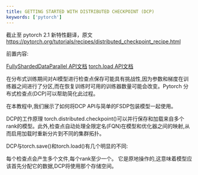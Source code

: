 ```yaml
---
title: GETTING STARTED WITH DISTRIBUTED CHECKPOINT (DCP)
keywords: ['pytorch']
---
```


截止至 pytorch 2.1 新特性翻译，原文
<https://pytorch.org/tutorials/recipes/distributed_checkpoint_recipe.html>

前置内容:

[FullyShardedDataParallel API文档](https://pytorch.org/docs/master/fsdp.html)
[torch.load API文档](https://pytorch.org/docs/stable/generated/torch.load.html)

在分布式训练期间对AI模型进行检查点保存可能具有挑战性,因为参数和梯度在训练器之间进行了分区,而在恢复训练时可用的训练器数量可能会改变。Pytorch 分布式检查点(DCP)可以帮助简化此过程。

在本教程中,我们展示了如何将DCP API与简单的FSDP包装模型一起使用。

DCP的工作原理
torch.distributed.checkpoint()可以并行保存和加载来自多个rank的模型。此外,检查点自动处理全限定名(FQN)在模型和优化器之间的映射,从而启用加载时重新分片到不同的集群拓扑。

DCP与torch.save()和torch.load()有几个明显的不同:

每个检查点会产生多个文件,每个rank至少一个。
它是原地操作的,这意味着模型应该首先分配它的数据,DCP将使用那个存储空间。
